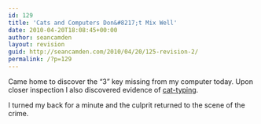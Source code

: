 ```yaml
---
id: 129
title: 'Cats and Computers Don&#8217;t Mix Well'
date: 2010-04-20T18:08:45+00:00
author: seancamden
layout: revision
guid: http://seancamden.com/2010/04/20/125-revision-2/
permalink: /?p=129
---
```

Came home to discover the &#8220;3&#8221; key missing from my computer today. Upon closer inspection I also discovered evidence of [cat-typing](http://www.bitboost.com/pawsense/).

I turned my back for a minute and the culprit returned to the scene of the crime.